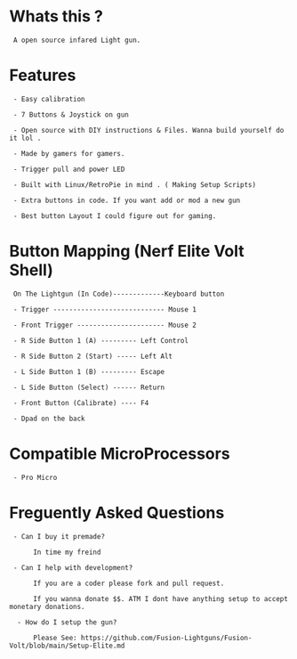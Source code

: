 # Whats this ? 

     A open source infared Light gun.  
     
     
# Features

     - Easy calibration 
     
     - 7 Buttons & Joystick on gun
          
     - Open source with DIY instructions & Files. Wanna build yourself do it lol .
     
     - Made by gamers for gamers.
      
     - Trigger pull and power LED
          
     - Built with Linux/RetroPie in mind . ( Making Setup Scripts)
     
     - Extra buttons in code. If you want add or mod a new gun
     
     - Best button Layout I could figure out for gaming.


# Button Mapping (Nerf Elite Volt Shell)

     On The Lightgun (In Code)-------------Keyboard button
     
     - Trigger ---------------------------- Mouse 1
     
     - Front Trigger ---------------------- Mouse 2

     - R Side Button 1 (A) --------- Left Control
     
     - R Side Button 2 (Start) ----- Left Alt
     
     - L Side Button 1 (B) --------- Escape
          
     - L Side Button (Select) ------ Return
     
     - Front Button (Calibrate) ---- F4
    
     - Dpad on the back
     
# Compatible MicroProcessors

     - Pro Micro

     
# Freguently Asked Questions

     - Can I buy it premade?
     
          In time my freind
          
     - Can I help with development?
     
          If you are a coder please fork and pull request. 
          
          If you wanna donate $$. ATM I dont have anything setup to accept monetary donations.
          
      - How do I setup the gun?
      
          Please See: https://github.com/Fusion-Lightguns/Fusion-Volt/blob/main/Setup-Elite.md

